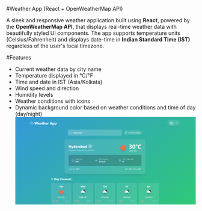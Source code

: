 #Weather App (React + OpenWeatherMap API)

A sleek and responsive weather application built using **React**, powered by the **OpenWeatherMap API**, that displays real-time weather data with beautifully styled UI components. The app supports temperature units (Celsius/Fahrenheit) and displays date-time in **Indian Standard Time (IST)** regardless of the user's local timezone.

#Features

-  Current weather data by city name
-  Temperature displayed in °C/°F
-  Time and date in IST (Asia/Kolkata)
-  Wind speed and direction
-  Humidity levels
-  Weather conditions with icons
-  Dynamic background color based on weather conditions and time of day (day/night)
![image alt](https://github.com/Pranavi0805/Weather_App/blob/ddbf7fbd4730c91c9e49dc4828842ea54b8647f2/image.png)
